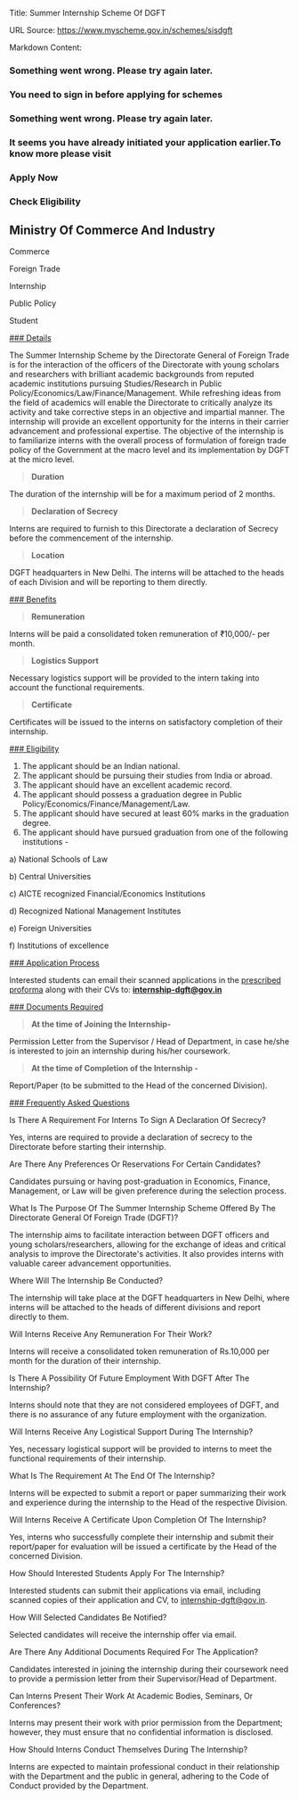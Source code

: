 Title: Summer Internship Scheme Of DGFT

URL Source: https://www.myscheme.gov.in/schemes/sisdgft

Markdown Content:
### Something went wrong. Please try again later.

### 

### You need to sign in before applying for schemes

### Something went wrong. Please try again later.

### It seems you have already initiated your application earlier.To know more please visit

### Apply Now

### Check Eligibility

Ministry Of Commerce And Industry
---------------------------------

Commerce

Foreign Trade

Internship

Public Policy

Student

[### Details](https://www.myscheme.gov.in/schemes/sisdgft#details)

The Summer Internship Scheme by the Directorate General of Foreign Trade is for the interaction of the officers of the Directorate with young scholars and researchers with brilliant academic backgrounds from reputed academic institutions pursuing Studies/Research in Public Policy/Economics/Law/Finance/Management. While refreshing ideas from the field of academics will enable the Directorate to critically analyze its activity and take corrective steps in an objective and impartial manner. The internship will provide an excellent opportunity for the interns in their carrier advancement and professional expertise. The objective of the internship is to familiarize interns with the overall process of formulation of foreign trade policy of the Government at the macro level and its implementation by DGFT at the micro level.

> **Duration**

The duration of the internship will be for a maximum period of 2 months.

> **Declaration of Secrecy**

Interns are required to furnish to this Directorate a declaration of Secrecy before the commencement of the internship.

> **Location**

DGFT headquarters in New Delhi. The interns will be attached to the heads of each Division and will be reporting to them directly.

[### Benefits](https://www.myscheme.gov.in/schemes/sisdgft#benefits)

> **Remuneration**

Interns will be paid a consolidated token remuneration of ₹10,000/- per month.

> **Logistics Support**

Necessary logistics support will be provided to the intern taking into account the functional requirements.

> **Certificate**

Certificates will be issued to the interns on satisfactory completion of their internship.

[### Eligibility](https://www.myscheme.gov.in/schemes/sisdgft#eligibility)

1.  The applicant should be an Indian national.
2.  The applicant should be pursuing their studies from India or abroad.
3.  The applicant should have an excellent academic record.
4.  The applicant should possess a graduation degree in Public Policy/Economics/Finance/Management/Law.
5.  The applicant should have secured at least 60% marks in the graduation degree.
6.  The applicant should have pursued graduation from one of the following institutions -

a) National Schools of Law

b) Central Universities

c) AICTE recognized Financial/Economics Institutions

d) Recognized National Management Institutes

e) Foreign Universities

f) Institutions of excellence

[### Application Process](https://www.myscheme.gov.in/schemes/sisdgft#application-process)

Interested students can email their scanned applications in the [prescribed proforma](https://content.dgft.gov.in/Website/dgftprod/b8579059-d633-46b4-a3d9-e1124ccf4b7a/DGFT%20Internship%202023-24%20/(2/).pdf) along with their CVs to: **internship-dgft@gov.in**

[### Documents Required](https://www.myscheme.gov.in/schemes/sisdgft#documents-required)

> **At the time of Joining the Internship-**

Permission Letter from the Supervisor / Head of Department, in case he/she is interested to join an internship during his/her coursework.

> **At the time of Completion of the Internship -**

Report/Paper (to be submitted to the Head of the concerned Division).

[### Frequently Asked Questions](https://www.myscheme.gov.in/schemes/sisdgft#faqs)

Is There A Requirement For Interns To Sign A Declaration Of Secrecy?

Yes, interns are required to provide a declaration of secrecy to the Directorate before starting their internship.

Are There Any Preferences Or Reservations For Certain Candidates?

Candidates pursuing or having post-graduation in Economics, Finance, Management, or Law will be given preference during the selection process.

What Is The Purpose Of The Summer Internship Scheme Offered By The Directorate General Of Foreign Trade (DGFT)?

The internship aims to facilitate interaction between DGFT officers and young scholars/researchers, allowing for the exchange of ideas and critical analysis to improve the Directorate's activities. It also provides interns with valuable career advancement opportunities.

Where Will The Internship Be Conducted?

The internship will take place at the DGFT headquarters in New Delhi, where interns will be attached to the heads of different divisions and report directly to them.

Will Interns Receive Any Remuneration For Their Work?

Interns will receive a consolidated token remuneration of Rs.10,000 per month for the duration of their internship.

Is There A Possibility Of Future Employment With DGFT After The Internship?

Interns should note that they are not considered employees of DGFT, and there is no assurance of any future employment with the organization.

Will Interns Receive Any Logistical Support During The Internship?

Yes, necessary logistical support will be provided to interns to meet the functional requirements of their internship.

What Is The Requirement At The End Of The Internship?

Interns will be expected to submit a report or paper summarizing their work and experience during the internship to the Head of the respective Division.

Will Interns Receive A Certificate Upon Completion Of The Internship?

Yes, interns who successfully complete their internship and submit their report/paper for evaluation will be issued a certificate by the Head of the concerned Division.

How Should Interested Students Apply For The Internship?

Interested students can submit their applications via email, including scanned copies of their application and CV, to internship-dgft@gov.in.

How Will Selected Candidates Be Notified?

Selected candidates will receive the internship offer via email.

Are There Any Additional Documents Required For The Application?

Candidates interested in joining the internship during their coursework need to provide a permission letter from their Supervisor/Head of Department.

Can Interns Present Their Work At Academic Bodies, Seminars, Or Conferences?

Interns may present their work with prior permission from the Department; however, they must ensure that no confidential information is disclosed.

How Should Interns Conduct Themselves During The Internship?

Interns are expected to maintain professional conduct in their relationship with the Department and the public in general, adhering to the Code of Conduct provided by the Department.
